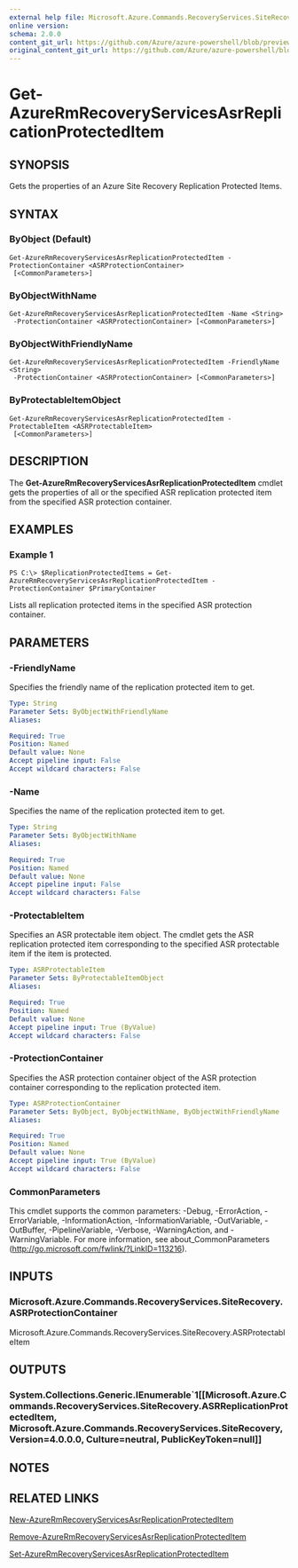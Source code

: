 ```yaml
---
external help file: Microsoft.Azure.Commands.RecoveryServices.SiteRecovery.dll-Help.xml
online version:
schema: 2.0.0
content_git_url: https://github.com/Azure/azure-powershell/blob/preview/src/ResourceManager/RecoveryServices.SiteRecovery/Commands.RecoveryServices.SiteRecovery/help/Get-AzureRmRecoveryServicesAsrReplicationProtectedItem.md
original_content_git_url: https://github.com/Azure/azure-powershell/blob/preview/src/ResourceManager/RecoveryServices.SiteRecovery/Commands.RecoveryServices.SiteRecovery/help/Get-AzureRmRecoveryServicesAsrReplicationProtectedItem.md
---
```


# Get-AzureRmRecoveryServicesAsrReplicationProtectedItem

## SYNOPSIS
Gets the properties of an Azure Site Recovery Replication Protected Items.

## SYNTAX

### ByObject (Default)
```
Get-AzureRmRecoveryServicesAsrReplicationProtectedItem -ProtectionContainer <ASRProtectionContainer>
 [<CommonParameters>]
```

### ByObjectWithName
```
Get-AzureRmRecoveryServicesAsrReplicationProtectedItem -Name <String>
 -ProtectionContainer <ASRProtectionContainer> [<CommonParameters>]
```

### ByObjectWithFriendlyName
```
Get-AzureRmRecoveryServicesAsrReplicationProtectedItem -FriendlyName <String>
 -ProtectionContainer <ASRProtectionContainer> [<CommonParameters>]
```

### ByProtectableItemObject
```
Get-AzureRmRecoveryServicesAsrReplicationProtectedItem -ProtectableItem <ASRProtectableItem>
 [<CommonParameters>]
```

## DESCRIPTION
The **Get-AzureRmRecoveryServicesAsrReplicationProtectedItem** cmdlet gets the properties of all or the specified ASR replication protected item from the specified ASR protection container.

## EXAMPLES

### Example 1
```
PS C:\> $ReplicationProtectedItems = Get-AzureRmRecoveryServicesAsrReplicationProtectedItem -ProtectionContainer $PrimaryContainer
```

Lists all replication protected items in the specified ASR protection container.

## PARAMETERS

### -FriendlyName
Specifies the friendly name of the replication protected item to get.

```yaml
Type: String
Parameter Sets: ByObjectWithFriendlyName
Aliases: 

Required: True
Position: Named
Default value: None
Accept pipeline input: False
Accept wildcard characters: False
```

### -Name
Specifies the name of the replication protected item to get.

```yaml
Type: String
Parameter Sets: ByObjectWithName
Aliases: 

Required: True
Position: Named
Default value: None
Accept pipeline input: False
Accept wildcard characters: False
```

### -ProtectableItem
Specifies an ASR protectable item object. The cmdlet gets the ASR replication protected item corresponding to the specified ASR protectable item if the item is protected.

```yaml
Type: ASRProtectableItem
Parameter Sets: ByProtectableItemObject
Aliases: 

Required: True
Position: Named
Default value: None
Accept pipeline input: True (ByValue)
Accept wildcard characters: False
```

### -ProtectionContainer
Specifies the ASR protection container object of the ASR protection container corresponding to the replication protected item. 

```yaml
Type: ASRProtectionContainer
Parameter Sets: ByObject, ByObjectWithName, ByObjectWithFriendlyName
Aliases: 

Required: True
Position: Named
Default value: None
Accept pipeline input: True (ByValue)
Accept wildcard characters: False
```

### CommonParameters
This cmdlet supports the common parameters: -Debug, -ErrorAction, -ErrorVariable, -InformationAction, -InformationVariable, -OutVariable, -OutBuffer, -PipelineVariable, -Verbose, -WarningAction, and -WarningVariable. For more information, see about_CommonParameters (http://go.microsoft.com/fwlink/?LinkID=113216).

## INPUTS

### Microsoft.Azure.Commands.RecoveryServices.SiteRecovery.ASRProtectionContainer
Microsoft.Azure.Commands.RecoveryServices.SiteRecovery.ASRProtectableItem

## OUTPUTS

### System.Collections.Generic.IEnumerable`1[[Microsoft.Azure.Commands.RecoveryServices.SiteRecovery.ASRReplicationProtectedItem, Microsoft.Azure.Commands.RecoveryServices.SiteRecovery, Version=4.0.0.0, Culture=neutral, PublicKeyToken=null]]

## NOTES

## RELATED LINKS

[New-AzureRmRecoveryServicesAsrReplicationProtectedItem](./New-AzureRmRecoveryServicesAsrReplicationProtectedItem.md)

[Remove-AzureRmRecoveryServicesAsrReplicationProtectedItem](./Remove-AzureRmRecoveryServicesAsrReplicationProtectedItem.md)

[Set-AzureRmRecoveryServicesAsrReplicationProtectedItem](./Set-AzureRmRecoveryServicesAsrReplicationProtectedItem.md)
